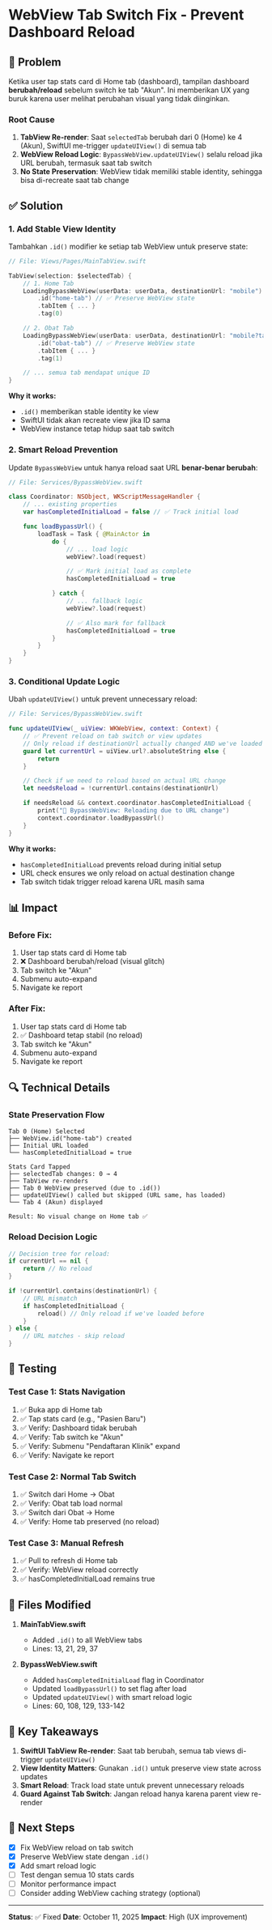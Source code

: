 # WebView Tab Switch Fix - Prevent Dashboard Reload

## 🐛 Problem

Ketika user tap stats card di Home tab (dashboard), tampilan dashboard **berubah/reload** sebelum switch ke tab "Akun". Ini memberikan UX yang buruk karena user melihat perubahan visual yang tidak diinginkan.

### Root Cause

1. **TabView Re-render**: Saat `selectedTab` berubah dari 0 (Home) ke 4 (Akun), SwiftUI me-trigger `updateUIView()` di semua tab
2. **WebView Reload Logic**: `BypassWebView.updateUIView()` selalu reload jika URL berubah, termasuk saat tab switch
3. **No State Preservation**: WebView tidak memiliki stable identity, sehingga bisa di-recreate saat tab change

## ✅ Solution

### 1. **Add Stable View Identity**

Tambahkan `.id()` modifier ke setiap tab WebView untuk preserve state:

```swift
// File: Views/Pages/MainTabView.swift

TabView(selection: $selectedTab) {
    // 1. Home Tab
    LoadingBypassWebView(userData: userData, destinationUrl: "mobile")
        .id("home-tab") // ✅ Preserve WebView state
        .tabItem { ... }
        .tag(0)

    // 2. Obat Tab
    LoadingBypassWebView(userData: userData, destinationUrl: "mobile?tab=products")
        .id("obat-tab") // ✅ Preserve WebView state
        .tabItem { ... }
        .tag(1)

    // ... semua tab mendapat unique ID
}
```

**Why it works:**

- `.id()` memberikan stable identity ke view
- SwiftUI tidak akan recreate view jika ID sama
- WebView instance tetap hidup saat tab switch

### 2. **Smart Reload Prevention**

Update `BypassWebView` untuk hanya reload saat URL **benar-benar berubah**:

```swift
// File: Services/BypassWebView.swift

class Coordinator: NSObject, WKScriptMessageHandler {
    // ... existing properties
    var hasCompletedInitialLoad = false // ✅ Track initial load

    func loadBypassUrl() {
        loadTask = Task { @MainActor in
            do {
                // ... load logic
                webView?.load(request)

                // ✅ Mark initial load as complete
                hasCompletedInitialLoad = true

            } catch {
                // ... fallback logic
                webView?.load(request)

                // ✅ Also mark for fallback
                hasCompletedInitialLoad = true
            }
        }
    }
}
```

### 3. **Conditional Update Logic**

Ubah `updateUIView()` untuk prevent unnecessary reload:

```swift
// File: Services/BypassWebView.swift

func updateUIView(_ uiView: WKWebView, context: Context) {
    // ✅ Prevent reload on tab switch or view updates
    // Only reload if destinationUrl actually changed AND we've loaded before
    guard let currentUrl = uiView.url?.absoluteString else {
        return
    }

    // Check if we need to reload based on actual URL change
    let needsReload = !currentUrl.contains(destinationUrl)

    if needsReload && context.coordinator.hasCompletedInitialLoad {
        print("🔄 BypassWebView: Reloading due to URL change")
        context.coordinator.loadBypassUrl()
    }
}
```

**Why it works:**

- `hasCompletedInitialLoad` prevents reload during initial setup
- URL check ensures we only reload on actual destination change
- Tab switch tidak trigger reload karena URL masih sama

## 📊 Impact

### Before Fix:

1. User tap stats card di Home tab
2. ❌ Dashboard berubah/reload (visual glitch)
3. Tab switch ke "Akun"
4. Submenu auto-expand
5. Navigate ke report

### After Fix:

1. User tap stats card di Home tab
2. ✅ Dashboard tetap stabil (no reload)
3. Tab switch ke "Akun"
4. Submenu auto-expand
5. Navigate ke report

## 🔍 Technical Details

### State Preservation Flow

```
Tab 0 (Home) Selected
├── WebView.id("home-tab") created
├── Initial URL loaded
└── hasCompletedInitialLoad = true

Stats Card Tapped
├── selectedTab changes: 0 → 4
├── TabView re-renders
├── Tab 0 WebView preserved (due to .id())
├── updateUIView() called but skipped (URL same, has loaded)
└── Tab 4 (Akun) displayed

Result: No visual change on Home tab ✅
```

### Reload Decision Logic

```swift
// Decision tree for reload:
if currentUrl == nil {
    return // No reload
}

if !currentUrl.contains(destinationUrl) {
    // URL mismatch
    if hasCompletedInitialLoad {
        reload() // Only reload if we've loaded before
    }
} else {
    // URL matches - skip reload
}
```

## 🧪 Testing

### Test Case 1: Stats Navigation

1. ✅ Buka app di Home tab
2. ✅ Tap stats card (e.g., "Pasien Baru")
3. ✅ Verify: Dashboard tidak berubah
4. ✅ Verify: Tab switch ke "Akun"
5. ✅ Verify: Submenu "Pendaftaran Klinik" expand
6. ✅ Verify: Navigate ke report

### Test Case 2: Normal Tab Switch

1. ✅ Switch dari Home → Obat
2. ✅ Verify: Obat tab load normal
3. ✅ Switch dari Obat → Home
4. ✅ Verify: Home tab preserved (no reload)

### Test Case 3: Manual Refresh

1. ✅ Pull to refresh di Home tab
2. ✅ Verify: WebView reload correctly
3. ✅ hasCompletedInitialLoad remains true

## 📝 Files Modified

1. **MainTabView.swift**

   - Added `.id()` to all WebView tabs
   - Lines: 13, 21, 29, 37

2. **BypassWebView.swift**
   - Added `hasCompletedInitialLoad` flag in Coordinator
   - Updated `loadBypassUrl()` to set flag after load
   - Updated `updateUIView()` with smart reload logic
   - Lines: 60, 108, 129, 133-142

## 🎯 Key Takeaways

1. **SwiftUI TabView Re-render**: Saat tab berubah, semua tab views di-trigger `updateUIView()`
2. **View Identity Matters**: Gunakan `.id()` untuk preserve view state across updates
3. **Smart Reload**: Track load state untuk prevent unnecessary reloads
4. **Guard Against Tab Switch**: Jangan reload hanya karena parent view re-render

## 🚀 Next Steps

- [x] Fix WebView reload on tab switch
- [x] Preserve WebView state dengan `.id()`
- [x] Add smart reload logic
- [ ] Test dengan semua 10 stats cards
- [ ] Monitor performance impact
- [ ] Consider adding WebView caching strategy (optional)

---

**Status**: ✅ Fixed
**Date**: October 11, 2025
**Impact**: High (UX improvement)
